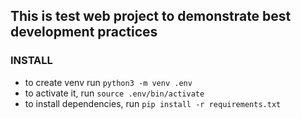 ## This is test web project to demonstrate best development practices

### INSTALL
* to create venv run `python3 -m venv .env`
* to activate it, run `source .env/bin/activate`
* to install dependencies, run `pip install -r requirements.txt`
